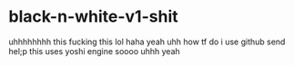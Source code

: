 # black-n-white-v1-shit
uhhhhhhhh this fucking this
lol haha yeah uhh how tf do i use github send hel;p
this uses yoshi engine soooo uhhh yeah
